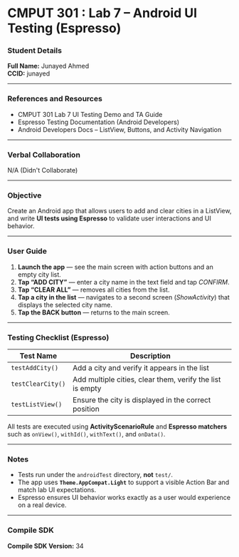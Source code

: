 # CMPUT 301 : Lab 7 – Android UI Testing (Espresso)

### Student Details
**Full Name:** Junayed Ahmed  
**CCID:** junayed  

---

### References and Resources
- CMPUT 301 Lab 7 UI Testing Demo and TA Guide
- Espresso Testing Documentation (Android Developers)
- Android Developers Docs – ListView, Buttons, and Activity Navigation

---

### Verbal Collaboration
N/A (Didn't Collaborate)

---

### Objective
Create an Android app that allows users to add and clear cities in a ListView, and write **UI tests using Espresso** to validate user interactions and UI behavior.

---

### User Guide

1. **Launch the app** — see the main screen with action buttons and an empty city list.  
2. **Tap “ADD CITY”** — enter a city name in the text field and tap *CONFIRM*.  
3. **Tap “CLEAR ALL”** — removes all cities from the list.  
4. **Tap a city in the list** — navigates to a second screen (*ShowActivity*) that displays the selected city name.  
5. **Tap the BACK button** — returns to the main screen.

---

### Testing Checklist (Espresso)

| Test Name | Description |
|-----------|------------|
| `testAddCity()` | Add a city and verify it appears in the list |
| `testClearCity()` | Add multiple cities, clear them, verify the list is empty |
| `testListView()` | Ensure the city is displayed in the correct position |

All tests are executed using **ActivityScenarioRule** and **Espresso matchers** such as `onView()`, `withId()`, `withText()`, and `onData()`.

---

### Notes
- Tests run under the `androidTest` directory, **not** `test/`.
- The app uses **`Theme.AppCompat.Light`** to support a visible Action Bar and match lab UI expectations.
- Espresso ensures UI behavior works exactly as a user would experience on a real device.

---

### Compile SDK
**Compile SDK Version:** 34
